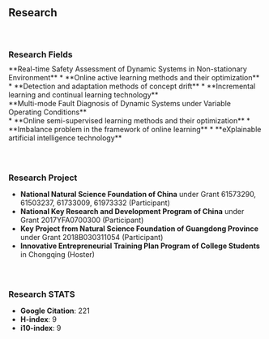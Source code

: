 
<h1 id="research"></h1>

<h2 style="margin: 60px 0px 10px;">Research</h2>
<h3 style="margin: 60px 0px 10px;">Research Fields</h3>
**Real-time Safety Assessment of Dynamic Systems in Non-stationary Environment**
* **Online active learning methods and their optimization**
* **Detection and adaptation methods of concept drift**
* **Incremental learning and continual learning technology**

<br>
**Multi-mode Fault Diagnosis of Dynamic Systems under Variable Operating Conditions**
<br>
* **Online semi-supervised learning methods and their optimization**
* **Imbalance problem in the framework of online learning**
* **eXplainable artificial intelligence technology**

<h3 style="margin: 60px 0px 10px;">Research Project</h3>

* **National Natural Science Foundation of China** under Grant 61573290, 61503237, 61733009, 61973332 (Participant) 
* **National Key Research and Development Program of China** under Grant 2017YFA0700300 (Participant)
* **Key Project from Natural Science Foundation of Guangdong Province** under Grant 2018B030311054 (Participant) 
* **Innovative Entrepreneurial Training Plan Program of College Students** in Chongqing (Hoster)

<h3 style="margin: 60px 0px 10px;">Research STATS</h3>

* **Google Citation**: 221
* **H-index**: 9
* **i10-index**: 9
